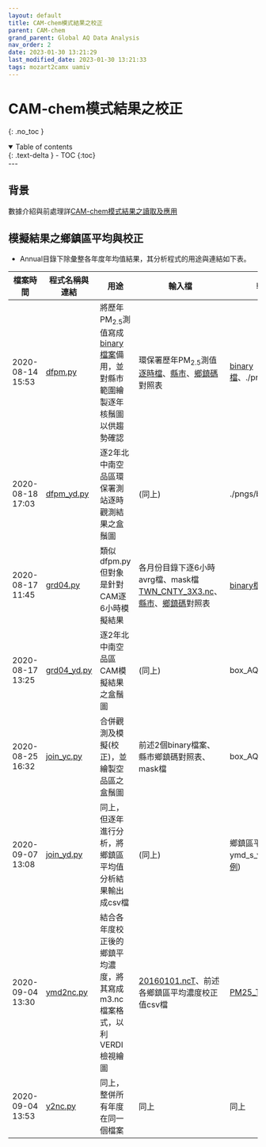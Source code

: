 ```yaml
---
layout: default
title: CAM-chem模式結果之校正
parent: CAM-chem
grand_parent: Global AQ Data Analysis
nav_order: 2
date: 2023-01-30 13:21:29
last_modified_date: 2023-01-30 13:21:33
tags: mozart2camx uamiv
---
```


# CAM-chem模式結果之校正
{: .no_toc }

<details open markdown="block">
  <summary>
    Table of contents
  </summary>
  {: .text-delta }
- TOC
{:toc}
</details>
---

## 背景

數據介紹與前處理詳[CAM-chem模式結果之讀取及應用](1.CAM-chembasic.md)

## 模擬結果之鄉鎮區平均與校正

- Annual目錄下除彙整各年度年均值結果，其分析程式的用途與連結如下表。

|檔案時間|程式名稱與連結|用途|輸入檔|輸出檔|
|-|-|-|-|-|
|2020-08-14 15:53|[dfpm.py](https://github.com/sinotec2/Focus-on-Air-Quality/blob/main/AQana/GAQuality/NCAR_ACOM/CAM_pys/dfpm.pydfpm.py)|將歷年PM<sub>2.5</sub>測值寫成[binary檔案][obs]備用，並對縣市範圍繪製逐年核鬚圖以供趨勢確認|環保署歷年PM<sub>2.5</sub>測值[逐時檔][mxhr]、[縣市][cnty]、[鄉鎮碼][town]對照表|[binary檔][obs]、./pngs/png圖檔|
|2020-08-18 17:03|[dfpm_yd.py](https://github.com/sinotec2/Focus-on-Air-Quality/tree/main/AQana/GAQuality/NCAR_ACOM/CAM_pys/dfpm_yd.py)|逐2年北中南空品區環保署測站逐時觀測結果之盒鬚圖|(同上)|./pngs/box_AQD.png|
|2020-08-17 11:45|[grd04.py](https://github.com/sinotec2/Focus-on-Air-Quality/tree/main/AQana/GAQuality/NCAR_ACOM/CAM_pys/grd04.py)|類似dfpm.py但對象是針對CAM逐6小時模擬結果|各月份目錄下逐6小時avrg檔、mask檔[TWN_CNTY_3X3.nc][mask]、[縣市][cnty]、[鄉鎮碼][town]對照表|[binary檔][sim]、png圖檔|
|2020-08-17 13:25|[grd04_yd.py](https://github.com/sinotec2/Focus-on-Air-Quality/tree/main/AQana/GAQuality/NCAR_ACOM/CAM_pys/grd04_yd.py)|逐2年北中南空品區CAM模擬結果之盒鬚圖|(同上)|box_AQD.png|
|2020-08-25 16:32|[join_yc.py](https://github.com/sinotec2/Focus-on-Air-Quality/tree/main/AQana/GAQuality/NCAR_ACOM/CAM_pys/join_yc.py)|合併觀測及模擬(校正)，並繪製空品區之盒鬚圖|前述2個binary檔案、縣市鄉鎮碼對照表、mask檔|box_AQD.png|
|2020-09-07 13:08|[join_yd.py](https://github.com/sinotec2/Focus-on-Air-Quality/tree/main/AQana/GAQuality/NCAR_ACOM/CAM_pys/join_yd.py)|同上，但逐年進行分析，將鄉鎮區平均值分析結果輸出成csv檔|(同上)|鄉鎮區平均值ymd_s_vYY.csv(如[範例](https://github.com/sinotec2/Focus-on-Air-Quality/tree/main/AQana/GAQuality/NCAR_ACOM/CAM_pys/ymd_s_v08.csv))|
|2020-09-04 13:30|[ymd2nc.py](https://github.com/sinotec2/Focus-on-Air-Quality/tree/main/AQana/GAQuality/NCAR_ACOM/CAM_pys/ymd2nc.py)|結合各年度校正後的鄉鎮平均濃度，將其寫成m3.nc檔案格式，以利VERDI檢視繪圖|[20160101.ncT][T]、前述各鄉鎮區平均濃度校正值csv檔|[PM25_TOT.nc][P]|
|2020-09-04 13:53|[y2nc.py](https://github.com/sinotec2/Focus-on-Air-Quality/tree/main/AQana/GAQuality/NCAR_ACOM/CAM_pys/y2nc.py)|同上，整併所有年度在同一個檔案|同上|同上|

[obs]: <> "檔名為PMf21_13_32_24_608.bin，各維度分別為21年、13月份、32日、24小時與608鄉鎮區"
[mxhr]: <> "路徑名稱/home/backup/data/epa/pys/PM2.5_mxhr.csv，為/home/backup/data/epa/pys/specMaxHr.py處理結果"
[sim]: <> "檔名為PMf13_12_124_137_83.bin，各維度分別為13年、12月份、124筆逐6小時與Y、X網格"
[town]: <https://github.com/sinotec2/Focus-on-Air-Quality/tree/main/AQana/GAQuality/NCAR_ACOM/CAM_pys/town_aqstEnew.csv> "code舊4瑪,code1縣市,code2鄉鎮區,Name漢音,aq_st測站代碼逗號分開,new_code新8碼,TOWNENG通用拼音"
[T]: <> "為mk_townNew.py所製作，為新8碼鄉鎮區之網格佔比"
[P]: <> "只有單一污染項目PM25_TOT，只有用到前12個值記錄各年度平均值"
[mask]: <https://github.com/sinotec2/Focus-on-Air-Quality/tree/main/AQana/GAQuality/NCAR_ACOM/CAM_pys/TWN_CNTY_3X3.nc> "臺灣地區D4範圍解析度3公里縣市網格之遮蔽(mask)nc檔，縣市代碼2碼，檔案大小1.4M"
[cnty]: <https://github.com/sinotec2/Focus-on-Air-Quality/tree/main/AQana/GAQuality/NCAR_ACOM/CAM_pys/cnty2.csv> "縣市代碼(2碼)、名稱(漢語拼音)"
